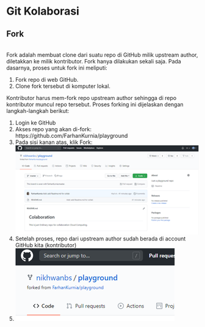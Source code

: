<h1>Git Kolaborasi</h1>

<h2>Fork</h2><br>
Fork adalah membuat clone dari suatu repo di GitHub milik upstream author, diletakkan ke milik kontributor. Fork hanya dilakukan sekali saja. Pada dasarnya, proses untuk fork ini meliputi:
<ol>
<li>Fork repo di web GitHub.</li>
<li>Clone fork tersebut di komputer lokal.</li>
</ol>
Kontributor harus mem-fork repo upstream author sehingga di repo kontributor muncul repo tersebut. Proses forking ini dijelaskan dengan langkah-langkah berikut:

<ol>
<li>Login ke GitHub</li>
<li>Akses repo yang akan di-fork: https://github.com/FarhanKurnia/playground</li>
<li>Pada sisi kanan atas, klik Fork:</li>

<img src=gambar/klikfork.png>
<li>Setelah proses, repo dari upstream author sudah berada di account GitHub kita (kontributor)<li>
<img src=gambar/kontributor.png>